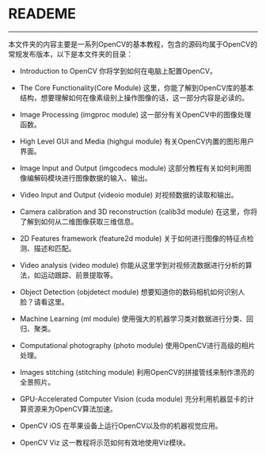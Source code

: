 # **READEME**
---

本文件夹的内容主要是一系列OpenCV的基本教程，包含的源码均属于OpenCV的常规发布版本，以下是本文件夹的目录：

 - Introduction to OpenCV
   你将学到如何在电脑上配置OpenCV。

 - The Core Functionality(Core Module)
   这里，你能了解到OpenCV库的基本结构，想要理解如何在像素级别上操作图像的话，这一部分内容是必读的。

 - Image Processing (imgproc module)
   这一部分有关OpenCV中的图像处理函数。

 - High Level GUI and Media (highgui module)
   有关OpenCV内置的图形用户界面。

 - Image Input and Output (imgcodecs module)
   这部分教程有关如何利用图像编解码模块进行图像数据的输入、输出。

 - Video Input and Output (videoio module)
   对视频数据的读取和输出。

 - Camera calibration and 3D reconstruction (calib3d module)
   在这里，你将了解到如何从二维图像获取三维信息。

 - 2D Features framework (feature2d module)
   关于如何进行图像的特征点检测、描述和匹配。

 - Video analysis (video module)
   你能从这里学到对视频流数据进行分析的算法，如运动跟踪、前景提取等。

 - Object Detection (objdetect module)
   想要知道你的数码相机如何识别人脸？请看这里。

 - Machine Learning (ml module)
   使用强大的机器学习类对数据进行分类、回归、聚类。

 - Computational photography (photo module)
   使用OpenCV进行高级的相片处理。

 - Images stitching (stitching module)
   利用OpenCV的拼接管线来制作漂亮的全景照片。

 - GPU-Accelerated Computer Vision (cuda module)
   充分利用机器显卡的计算资源来为OpenCV算法加速。

 - OpenCV iOS
   在苹果设备上运行OpenCV以及你的机器视觉应用。

 - OpenCV Viz
   这一教程将示范如何有效地使用Viz模块。

